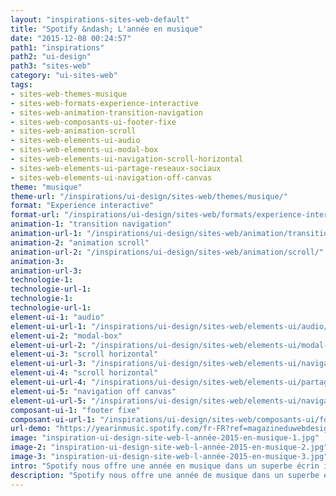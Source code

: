 ```yaml
---
layout: "inspirations-sites-web-default"
title: "Spotify &ndash; L'année en musique"
date: "2015-12-08 00:24:57"
path1: "inspirations"
path2: "ui-design"
path3: "sites-web"
category: "ui-sites-web"
tags:
- sites-web-themes-musique
- sites-web-formats-experience-interactive
- sites-web-animation-transition-navigation
- sites-web-composants-ui-footer-fixe
- sites-web-animation-scroll
- sites-web-elements-ui-audio
- sites-web-elements-ui-modal-box
- sites-web-elements-ui-navigation-scroll-horizontal
- sites-web-elements-ui-partage-reseaux-sociaux
- sites-web-elements-ui-navigation-off-canvas
theme: "musique"
theme-url: "/inspirations/ui-design/sites-web/themes/musique/"
format: "Experience interactive"
format-url: "/inspirations/ui-design/sites-web/formats/experience-interactive/"
animation-1: "transition navigation"
animation-url-1: "/inspirations/ui-design/sites-web/animation/transition-navigation/"
animation-2: "animation scroll"
animation-url-2: "/inspirations/ui-design/sites-web/animation/scroll/"
animation-3:
animation-url-3:
technologie-1:
technologie-url-1:
technologie-1:
technologie-url-1:
element-ui-1: "audio"
element-ui-url-1: "/inspirations/ui-design/sites-web/elements-ui/audio/"
element-ui-2: "modal-box"
element-ui-url-2: "/inspirations/ui-design/sites-web/elements-ui/modal-box/"
element-ui-3: "scroll horizontal"
element-ui-url-3: "/inspirations/ui-design/sites-web/elements-ui/navigation-scroll-horizontal/"
element-ui-4: "scroll horizontal"
element-ui-url-4: "/inspirations/ui-design/sites-web/elements-ui/partage-reseaux-sociaux/"
element-ui-5: "navigation off canvas"
element-ui-url-5: "/inspirations/ui-design/sites-web/elements-ui/navigation-off-canvas/"
composant-ui-1: "footer fixe"
composant-ui-url-1: "/inspirations/ui-design/sites-web/composants-ui/footer-fixe/"
url-demo: "https://yearinmusic.spotify.com/fr-FR?ref=magazineduwebdesign"
image: "inspiration-ui-design-site-web-l-année-2015-en-musique-1.jpg"
image-2: "inspiration-ui-design-site-web-l-année-2015-en-musique-2.jpg"
image-3: "inspiration-ui-design-site-web-l-année-2015-en-musique-3.jpg"
intro: "Spotify nous offre une année en musique dans un superbe écrin interactif ^^. C'est beau, c'est clean, c'est coloré et il y a du bon son. Un conseil : visitez la page 404."
description: "Spotify nous offre une année de musique dans un superbe écrin interactif ^^. C'est beau, c'est clean, c'est coloré et il y a du bon son."
---
```


